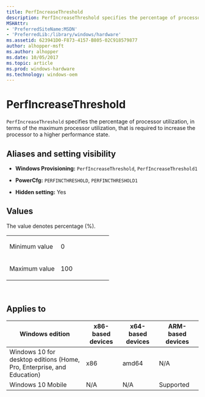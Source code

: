 ```yaml
---
title: PerfIncreaseThreshold
description: PerfIncreaseThreshold specifies the percentage of processor utilization, in terms of the maximum processor utilization, that is required to increase the processor to a higher performance state.
MSHAttr:
- 'PreferredSiteName:MSDN'
- 'PreferredLib:/library/windows/hardware'
ms.assetid: 623941D0-F873-4157-B805-02C918579877
author: alhopper-msft
ms.author: alhopper
ms.date: 10/05/2017
ms.topic: article
ms.prod: windows-hardware
ms.technology: windows-oem
---
```


# PerfIncreaseThreshold


`PerfIncreaseThreshold` specifies the percentage of processor utilization, in terms of the maximum processor utilization, that is required to increase the processor to a higher performance state.

## <span id="Aliases_and_setting_visibility"></span><span id="aliases_and_setting_visibility"></span><span id="ALIASES_AND_SETTING_VISIBILITY"></span>Aliases and setting visibility


-   **Windows Provisioning:** `PerfIncreaseThreshold`, `PerfIncreaseThreshold1`

-   **PowerCfg:** `PERFINCTHRESHOLD`, `PERFINCTHRESHOLD1`

-   **Hidden setting:** Yes

## <span id="Values"></span><span id="values"></span><span id="VALUES"></span>Values


The value denotes percentage (%).

<table>
<colgroup>
<col width="50%" />
<col width="50%" />
</colgroup>
<tbody>
<tr class="odd">
<td><p>Minimum value</p></td>
<td><p>0</p></td>
</tr>
<tr class="even">
<td><p>Maximum value</p></td>
<td><p>100</p></td>
</tr>
</tbody>
</table>

 

## <span id="Applies_to"></span><span id="applies_to"></span><span id="APPLIES_TO"></span>Applies to


| Windows edition                                                        | x86-based devices | x64-based devices | ARM-based devices |
|------------------------------------------------------------------------|-------------------|-------------------|-------------------|
| Windows 10 for desktop editions (Home, Pro, Enterprise, and Education) | x86               | amd64             | N/A               |
| Windows 10 Mobile                                                      | N/A               | N/A               | Supported         |
